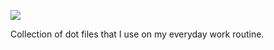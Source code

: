 
![](https://user-images.githubusercontent.com/1259313/27882550-76fa4466-61a3-11e7-88d8-ae3eaf735d7f.png)

Collection of dot files that I use on my everyday work routine.

